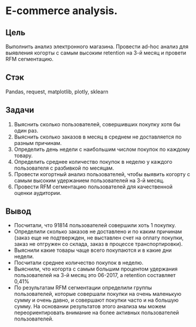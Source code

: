 

# E-commerce analysis.

## Цель
Выполнить анализ электронного магазина. Провести ad-hoc анализ для выявления когорты с самым высоким retention на 3-й месяц и провети RFM сегментацию.

## Стэк
Pandas, request, matplotlib, plotly, sklearn


##  Задачи
1. Выяснить сколько пользователей, совершивших покупку хотя бы один раз.
2. Выяснить сколько заказов в месяц в среднем не доставляется по разным причинам.
3. Определить день недели с наибольшим числом покупок по каждому товару.
4. Определить среднее количество покупок в неделю у каждого пользователя с разбивкой по месяцам.
5. Провести когортный анализ пользователей, чтобы выявить когорту с самым высоким удержанием пользователей на 3-й месяц.
6. Провести RFM сегментацию пользователей для качественной оценки аудитории. 


## Вывод
* Посчитали, что 91814 пользователей совершили хоть 1 покупку.
* Определили сколько заказов не доставлено и по каким причинам (заказ еще не подтвержден, не выставлен счет на оплату покупки, заказ не отгружен со склада, заказ в процессе транспортировки).
* Выяснили какие товары чаще всего покупаются и в какие дни недели.
* Посчитали среднее количество покупок в неделю.
* Выяснили, что когорта с самым большим процентом удержания пользователей на 3-й месяц это 06-2017, а retention составляет 0,41%
* По результатам RFM сегментации определили группы пользователей, которые совершали покупки на очень маленькую сумму и очень давно, и совершают покупки часто и на большую сумму. На основании результатов этого анализа мы можем переориентировать внимание на более активных пользователей пользователей.
